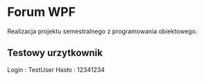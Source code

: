 # Forum WPF
Realizacja projektu semestralnego z programowania obiektowego.
 

Testowy urzytkownik
 ---
Login : TestUser
Hasło : 12341234
